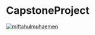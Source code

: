 # CapstoneProject

[![miftahulmuhaemen](https://circleci.com/gh/miftahulmuhaemen/CapstoneProject.svg?style=svg)](https://circleci.com/gh/miftahulmuhaemen/CapstoneProject)
